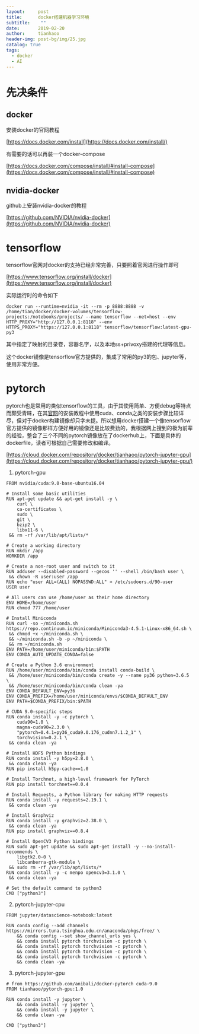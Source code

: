 ```yaml
---
layout:     post
title:      docker搭建机器学习环境
subtitle:    ""
date:       2019-02-20
author:     tianhaoo
header-img: post-bg/img/25.jpg
catalog: true
tags:
  - docker
  - AI
---
```



# 先决条件

## docker

安装docker的官网教程

[https://docs.docker.com/install](https://docs.docker.com/install/)

有需要的话可以再装一个docker-compose

[https://docs.docker.com/compose/install/#install-compose](https://docs.docker.com/compose/install/#install-compose)

## nvidia-docker

github上安装nvidia-docker的教程

[https://github.com/NVIDIA/nvidia-docker](https://github.com/NVIDIA/nvidia-docker)


# tensorflow

tensorflow官网对docker的支持已经非常完善，只要照着官网进行操作即可

[https://www.tensorflow.org/install/docker](https://www.tensorflow.org/install/docker)

实际运行时的命令如下

```
docker run --runtime=nvidia -it --rm -p 8888:8888 -v /home/tian/docker/docker-volumes/tensorflow-projects:/notebooks/projects/ --name tensorflow --net=host --env HTTP_PROXY="http://127.0.0.1:8118" --env HTTPS_PROXY="https://127.0.0.1:8118" tensorflow/tensorflow:latest-gpu-py3
```

其中指定了映射的目录卷，容器名字，以及本地ss+privoxy搭建的代理等信息。

这个docker镜像是tensorflow官方提供的，集成了常用的py3的包、jupyter等，使用非常方便。

# pytorch

pytorch也是常用的类似tensorflow的工具，由于其使用简单、方便debug等特点而颇受青睐，在其[官网](https://pytorch.org/get-started/locally/)的安装教程中使用cuda、conda之类的安装步骤比较详尽，但对于docker构建镜像却只字未提。所以想用docker搭建一个像tensorflow官方提供的镜像那样方便好用的镜像还是比较费劲的，我根据网上搜到的极为前辈的经验，整合了三个不同的pytorch镜像放在了dockerhub上，下面是具体的dockerfile，读者可根据自己需要修改和编译。

[https://cloud.docker.com/repository/docker/tianhaoo/pytorch-jupyter-gpu](https://cloud.docker.com/repository/docker/tianhaoo/pytorch-jupyter-gpu/)

1. pytorch-gpu

```
FROM nvidia/cuda:9.0-base-ubuntu16.04

# Install some basic utilities
RUN apt-get update && apt-get install -y \
    curl \
    ca-certificates \
    sudo \
    git \
    bzip2 \
    libx11-6 \
 && rm -rf /var/lib/apt/lists/*

# Create a working directory
RUN mkdir /app
WORKDIR /app

# Create a non-root user and switch to it
RUN adduser --disabled-password --gecos '' --shell /bin/bash user \
 && chown -R user:user /app
RUN echo "user ALL=(ALL) NOPASSWD:ALL" > /etc/sudoers.d/90-user
USER user

# All users can use /home/user as their home directory
ENV HOME=/home/user
RUN chmod 777 /home/user

# Install Miniconda
RUN curl -so ~/miniconda.sh https://repo.continuum.io/miniconda/Miniconda3-4.5.1-Linux-x86_64.sh \
 && chmod +x ~/miniconda.sh \
 && ~/miniconda.sh -b -p ~/miniconda \
 && rm ~/miniconda.sh
ENV PATH=/home/user/miniconda/bin:$PATH
ENV CONDA_AUTO_UPDATE_CONDA=false

# Create a Python 3.6 environment
RUN /home/user/miniconda/bin/conda install conda-build \
 && /home/user/miniconda/bin/conda create -y --name py36 python=3.6.5 \
 && /home/user/miniconda/bin/conda clean -ya
ENV CONDA_DEFAULT_ENV=py36
ENV CONDA_PREFIX=/home/user/miniconda/envs/$CONDA_DEFAULT_ENV
ENV PATH=$CONDA_PREFIX/bin:$PATH

# CUDA 9.0-specific steps
RUN conda install -y -c pytorch \
    cuda90=1.0 \
    magma-cuda90=2.3.0 \
    "pytorch=0.4.1=py36_cuda9.0.176_cudnn7.1.2_1" \
    torchvision=0.2.1 \
 && conda clean -ya

# Install HDF5 Python bindings
RUN conda install -y h5py=2.8.0 \
 && conda clean -ya
RUN pip install h5py-cache==1.0

# Install Torchnet, a high-level framework for PyTorch
RUN pip install torchnet==0.0.4

# Install Requests, a Python library for making HTTP requests
RUN conda install -y requests=2.19.1 \
 && conda clean -ya

# Install Graphviz
RUN conda install -y graphviz=2.38.0 \
 && conda clean -ya
RUN pip install graphviz==0.8.4

# Install OpenCV3 Python bindings
RUN sudo apt-get update && sudo apt-get install -y --no-install-recommends \
    libgtk2.0-0 \
    libcanberra-gtk-module \
 && sudo rm -rf /var/lib/apt/lists/*
RUN conda install -y -c menpo opencv3=3.1.0 \
 && conda clean -ya

# Set the default command to python3
CMD ["python3"]
```


2. pytorch-jupyter-cpu

```
FROM jupyter/datascience-notebook:latest

RUN conda config --add channels https://mirrors.tuna.tsinghua.edu.cn/anaconda/pkgs/free/ \
	&& conda config --set show_channel_urls yes \
	&& conda install pytorch torchvision -c pytorch \
	&& conda install pytorch torchvision -c pytorch \
	&& conda install pytorch torchvision -c pytorch \
	&& conda install pytorch torchvision -c pytorch \
    && conda clean -ya

```

3. pytorch-jupyter-gpu

```
# from https://github.com/anibali/docker-pytorch cuda-9.0
FROM tianhaoo/pytorch-gpu:1.0 

RUN conda install -y jupyter \
    && conda install -y jupyter \
    && conda install -y jupyter \
    && conda clean -ya

CMD ["python3"]

```



